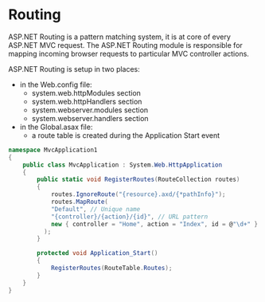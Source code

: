 # Routing

ASP.NET Routing is a pattern matching system, it is at core of every ASP.NET MVC request.
The ASP.NET Routing module is responsible for mapping incoming browser requests to particular MVC controller actions.

ASP.NET Routing is setup in two places:
- in the Web.config file:
  - system.web.httpModules section
  - system.web.httpHandlers section
  - system.webserver.modules section
  - system.webserver.handlers section
- in the Global.asax file:
  - a route table is created during the Application Start event

```csharp
namespace MvcApplication1
{
    public class MvcApplication : System.Web.HttpApplication
    {
        public static void RegisterRoutes(RouteCollection routes)
        {
            routes.IgnoreRoute("{resource}.axd/{*pathInfo}");
            routes.MapRoute(
            "Default", // Unique name
            "{controller}/{action}/{id}", // URL pattern
            new { controller = "Home", action = "Index", id = @"\d+" } // Defaults and Constraints
          );
        }

        protected void Application_Start()
        {
            RegisterRoutes(RouteTable.Routes);
        }
    }
}

```
